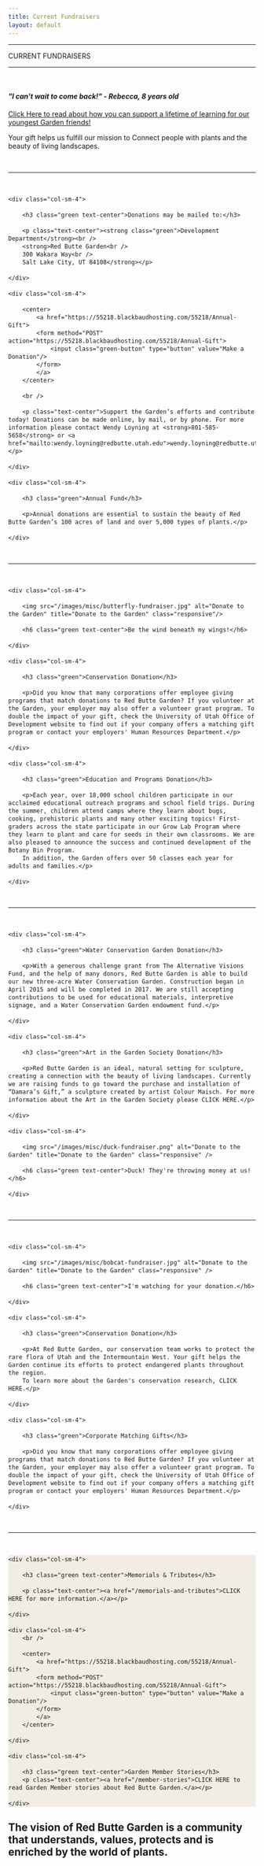 ```yaml
---
title: Current Fundraisers
layout: default
---
```


<div class="eventdivide">
	<hr>
		<div class="grid-header">CURRENT FUNDRAISERS</div>		
	<hr>
</div>

<br />

<h4 class="text-center"><em>"I can't wait to come back!" - Rebecca, 8 years old</em></h4>

<p class="text-center"><a href="/documents/annual-appeal-2015.pdf">Click Here to read about how you can support a lifetime of learning for our youngest Garden friends!</a></p>

<p class="text-center">Your gift helps us fulfill our mission to Connect people with plants and the beauty of living landscapes.</p>

<br /><hr><br />

<div class="row">
	
	<div class="col-sm-4">		
		
		<h3 class="green text-center">Donations may be mailed to:</h3>
		
		<p class="text-center"><strong class="green">Development Department</strong><br />
		<strong>Red Butte Garden<br />
		300 Wakara Way<br />
		Salt Lake City, UT 84108</strong></p>
	
	</div>

	<div class="col-sm-4">
		
		<center>
			<a href="https://55218.blackbaudhosting.com/55218/Annual-Gift">
			<form method="POST" action="https://55218.blackbaudhosting.com/55218/Annual-Gift">
				<input class="green-button" type="button" value="Make a Donation"/>
			</form>
			</a>
		</center>
		
		<br />
		
		<p class="text-center">Support the Garden’s efforts and contribute today! Donations can be made online, by mail, or by phone. For more information please contact Wendy Loyning at <strong>801-585-5658</strong> or <a href="mailto:wendy.loyning@redbutte.utah.edu">wendy.loyning@redbutte.utah.edu</a></p>
						
	</div>
	
	<div class="col-sm-4">
	
		<h3 class="green">Annual Fund</h3>
		
		<p>Annual donations are essential to sustain the beauty of Red Butte Garden’s 100 acres of land and over 5,000 types of plants.</p>

	</div>
	
</div>

<br /><hr><br />

<div class="row">
	
	<div class="col-sm-4">
	
		<img src="/images/misc/butterfly-fundraiser.jpg" alt="Donate to the Garden" title="Donate to the Garden" class="responsive"/>
		
		<h6 class="green text-center">Be the wind beneath my wings!</h6>
	
	</div>
	
	<div class="col-sm-4">
		
		<h3 class="green">Conservation Donation</h3>
	
		<p>Did you know that many corporations offer employee giving programs that match donations to Red Butte Garden? If you volunteer at the Garden, your employer may also offer a volunteer grant program. To double the impact of your gift, check the University of Utah Office of Development website to find out if your company offers a matching gift program or contact your employers' Human Resources Department.</p>
		
	</div>
	
	<div class="col-sm-4">
		
		<h3 class="green">Education and Programs Donation</h3>		
		
		<p>Each year, over 18,000 school children participate in our acclaimed educational outreach programs and school field trips. During the summer, children attend camps where they learn about bugs, cooking, prehistoric plants and many other exciting topics! First-graders across the state participate in our Grow Lab Program where they learn to plant and care for seeds in their own classrooms. We are also pleased to announce the success and continued development of the Botany Bin Program.
		In addition, the Garden offers over 50 classes each year for adults and families.</p>
	
	</div>

</div>

<br /><hr><br />

<div class="row">
	
	<div class="col-sm-4">
	
		<h3 class="green">Water Conservation Garden Donation</h3>
		
		<p>With a generous challenge grant from The Alternative Visions Fund, and the help of many donors, Red Butte Garden is able to build our new three-acre Water Conservation Garden. Construction began in April 2015 and will be completed in 2017. We are still accepting contributions to be used for educational materials, interpretive signage, and a Water Conservation Garden endowment fund.</p>
	
	</div>
	
	<div class="col-sm-4">
		
		<h3 class="green">Art in the Garden Society Donation</h3>
		
		<p>Red Butte Garden is an ideal, natural setting for sculpture, creating a connection with the beauty of living landscapes. Currently we are raising funds to go toward the purchase and installation of “Damara’s Gift,” a sculpture created by artist Colour Maisch. For more information about the Art in the Garden Society please CLICK HERE.</p>

	</div>
	
	<div class="col-sm-4">
	
		<img src="/images/misc/duck-fundraiser.png" alt="Donate to the Garden" title="Donate to the Garden" class="responsive" />
	
		<h6 class="green text-center">Duck! They're throwing money at us!</h6>
		
	</div>
	
</div>

<br /><hr><br />

<div class="row">

	<div class="col-sm-4">

		<img src="/images/misc/bobcat-fundraiser.jpg" alt="Donate to the Garden" title="Donate to the Garden" class="responsive" />
		
		<h6 class="green text-center">I'm watching for your donation.</h6>

	</div>
	
	<div class="col-sm-4">
	
		<h3 class="green">Conservation Donation</h3>
		
		<p>At Red Butte Garden, our conservation team works to protect the rare flora of Utah and the Intermountain West. Your gift helps the Garden continue its efforts to protect endangered plants throughout the region.
		To learn more about the Garden's conservation research, CLICK HERE.</p>
	
	</div>
	
	<div class="col-sm-4">
				
		<h3 class="green">Corporate Matching Gifts</h3>
	
		<p>Did you know that many corporations offer employee giving programs that match donations to Red Butte Garden? If you volunteer at the Garden, your employer may also offer a volunteer grant program. To double the impact of your gift, check the University of Utah Office of Development website to find out if your company offers a matching gift program or contact your employers' Human Resources Department.</p>
		
	</div>
	
</div>

<br /><hr><br />

<div class="row" style="background-color:#F2EDE4;">

	<div class="col-sm-4">

		<h3 class="green text-center">Memorials & Tributes</h3>
		
		<p class="text-center"><a href="/memorials-and-tributes">CLICK HERE for more information.</a></p>

	</div>
	
	<div class="col-sm-4">
		<br />
		
		<center>
			<a href="https://55218.blackbaudhosting.com/55218/Annual-Gift">
			<form method="POST" action="https://55218.blackbaudhosting.com/55218/Annual-Gift">
				<input class="green-button" type="button" value="Make a Donation"/>
			</form>
			</a>
		</center>

	</div>
	
	<div class="col-sm-4">

		<h3 class="green text-center">Garden Member Stories</h3>
		<p class="text-center"><a href="/member-stories">CLICK HERE to read Garden Member stories about Red Butte Garden.</a></p>

	</div>

</div>

<h2 class="green text-center">The vision of Red Butte Garden is a community that understands, values, protects and is enriched by the world of plants.</h2>